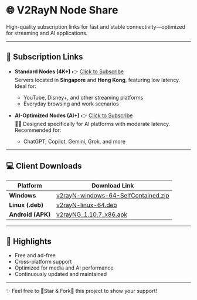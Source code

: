 # 🌐 V2RayN Node Share

High-quality subscription links for fast and stable connectivity—optimized for streaming and AI applications.

---

## 🔗 Subscription Links

- **Standard Nodes (4K+)**  👉 [Click to Subscribe](https://raw.githubusercontent.com/DaBao-Lee/V2RayN-NodeShare/main/base64)  
  Servers located in **Singapore** and **Hong Kong**, featuring low latency. Ideal for:
  - YouTube, Disney+, and other streaming platforms  
  - Everyday browsing and work scenarios

- **AI-Optimized Nodes (AI+)**
  👉 [Click to Subscribe](https://raw.githubusercontent.com/DaBao-Lee/V2RayN-NodeShare/main/base64-AI)  
  👨‍💻 Designed specifically for AI platforms with moderate latency. Recommended for:
  - ChatGPT, Copilot, Gemini, Grok, and more

---

## 💻 Client Downloads

| Platform        | Download Link |
|-----------------|---------------|
| **Windows**     | [v2rayN-windows-64-SelfContained.zip](https://github.com/2dust/v2rayN/releases) |
| **Linux (.deb)** | [v2rayN-linux-64.deb](https://github.com/2dust/v2rayN/releases) |
| **Android (APK)** | [v2rayNG_1.10.7_x86.apk](https://github.com/2dust/v2rayNG/releases) |

---

## 🚀 Highlights

- Free and ad-free
- Cross-platform support
- Optimized for media and AI performance
- Continuously updated and maintained

---

✨ Feel free to 🌟Star & Fork🌟 this project to show your support!
